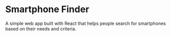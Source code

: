 # Smartphone Finder
A simple web app built with React that helps people search for smartphones based on their needs and criteria.
